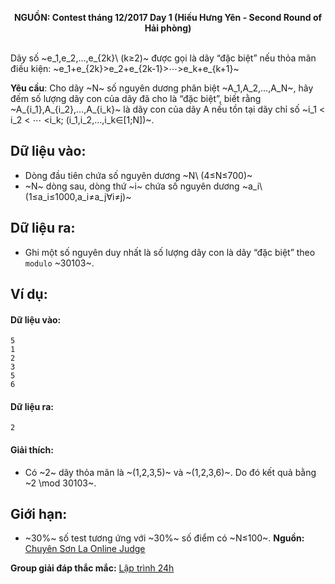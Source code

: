 **<center>NGUỒN: Contest tháng 12/2017 Day 1 (Hiếu Hưng Yên - Second Round of Hải phòng)</center>**
<br>

Dãy số ~e_1,e_2,…,e_{2k}\  (k≥2)~ được gọi là dãy “đặc biệt”  nếu thỏa mãn điều kiện: ~e_1+e_{2k}>e_2+e_{2k-1}>⋯>e_k+e_{k+1}~

**Yêu cầu**: Cho dãy ~N~ số nguyên dương phân biệt ~A_1,A_2,…,A_N~, hãy đếm số lượng dãy con của dãy đã cho là “đặc biệt”,  biết rằng ~A_{i_1},A_{i_2},…,A_{i_k}~ là dãy con của dãy A nếu tồn tại dãy chỉ số ~i_1 < i_2 < ⋯ <i_k; (i_1,i_2,…,i_k∈[1;N])~.

## Dữ liệu vào:
- Dòng đầu tiên chứa số nguyên dương ~N\ (4≤N≤700)~
- ~N~ dòng sau, dòng thứ ~i~ chứa số nguyên dương ~a_i\ (1≤a_i≤1000,a_i≠a_j∀i≠j)~

## Dữ liệu ra:
- Ghi một số nguyên duy nhất là số lượng dãy con là dãy “đặc biệt” theo `modulo` ~30103~.

## Ví dụ:
#### Dữ liệu vào:
```
5
1
2
3
5
6
```

#### Dữ liệu ra:
```
2
```

#### Giải thích:
- Có ~2~ dãy thỏa mãn là ~(1,2,3,5)~ và ~(1,2,3,6)~. Do đó kết quả bằng ~2 \mod 30103~.

## Giới hạn:
- ~30\%~ số test tương ứng với ~30\%~ số điểm có ~N≤100~.
**Nguồn:** [Chuyên Sơn La Online Judge](http://csloj.ddns.net/)

**Group giải đáp thắc mắc:** [Lập trình 24h](https://www.facebook.com/groups/1386904321519984)
